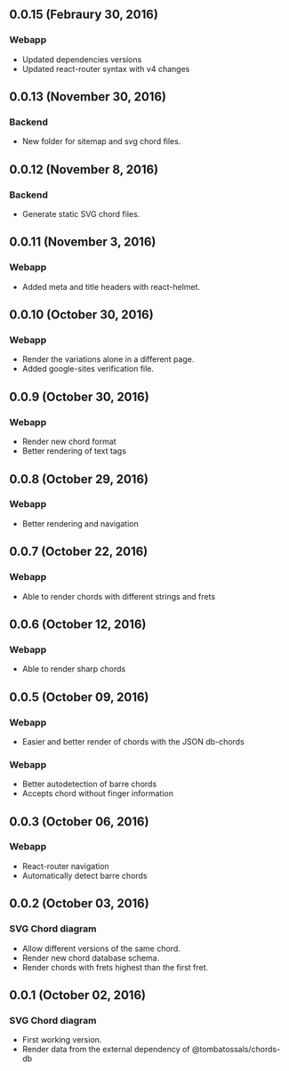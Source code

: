 ## 0.0.15 (Febraury 30, 2016)

### Webapp

* Updated dependencies versions
* Updated react-router syntax with v4 changes

## 0.0.13 (November 30, 2016)

### Backend

* New folder for sitemap and svg chord files.

## 0.0.12 (November 8, 2016)

### Backend

* Generate static SVG chord files.

## 0.0.11 (November 3, 2016)

### Webapp

* Added meta and title headers with react-helmet.

## 0.0.10 (October 30, 2016)

### Webapp

* Render the variations alone in a different page.
* Added google-sites verification file.

## 0.0.9 (October 30, 2016)

### Webapp

* Render new chord format
* Better rendering of text tags

## 0.0.8 (October 29, 2016)

### Webapp

* Better rendering and navigation

## 0.0.7 (October 22, 2016)

### Webapp

* Able to render chords with different strings and frets

## 0.0.6 (October 12, 2016)

### Webapp

* Able to render sharp chords

## 0.0.5 (October 09, 2016)

### Webapp

* Easier and better render of chords with the JSON db-chords

### Webapp

* Better autodetection of barre chords
* Accepts chord without finger information

## 0.0.3 (October 06, 2016)

### Webapp

* React-router navigation
* Automatically detect barre chords

## 0.0.2 (October 03, 2016)

### SVG Chord diagram

* Allow different versions of the same chord.
* Render new chord database schema.
* Render chords with frets highest than the first fret.

## 0.0.1 (October 02, 2016)

### SVG Chord diagram

* First working version.
* Render data from the external dependency of @tombatossals/chords-db

